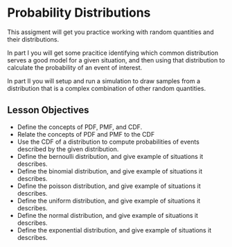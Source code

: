 # Probability Distributions

This assigment will get you practice working with random quantities and their distributions.

In part I you will get some pracitice identifying which common distribution serves a good model for a given situation, and then using that distribution to calculate the probability of an event of interest.

In part II you will setup and run a simulation to draw samples from a distribution that is a complex combination of other random quantities.

## Lesson Objectives

- Define the concepts of PDF, PMF, and CDF.
- Relate the concepts of PDF and PMF to the CDF
- Use the CDF of a distribution to compute probabilities of events described by the given distribution.
- Define the bernoulli distribution, and give example of situations it describes.
- Define the binomial distribution, and give example of situations it describes.
- Define the poisson distribution, and give example of situations it describes.
- Define the uniform distribution, and give example of situations it describes.
- Define the normal distribution, and give example of situations it describes.
- Define the exponential distribution, and give example of situations it describes.
